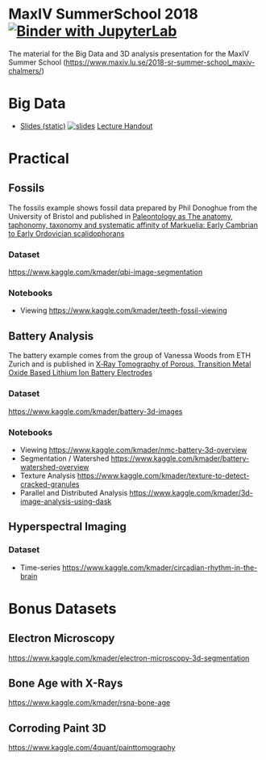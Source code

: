 # MaxIV SummerSchool 2018 [![Binder with JupyterLab](https://img.shields.io/badge/launch-jupyterlab-red.svg)](http://mybinder.org/v2/gh/4Quant/MaxIV_SummerSchool_2018/master?urlpath=lab)

The material for the Big Data and 3D analysis presentation for the MaxIV Summer School (https://www.maxiv.lu.se/2018-sr-summer-school_maxiv-chalmers/)

# Big Data

 - [Slides (static)](http://nbviewer.jupyter.org/format/slides/github/4Quant/MaxIV_SummerSchool_2018/blob/master/Lectures/BigData.ipynb) [![slides](https://img.shields.io/badge/interactive-slides-green.svg)](http://mybinder.org/v2/gh/4Quant/MaxIV_SummerSchool_2018/master?filepath=Lectures/BigData.ipynb) [Lecture Handout](http://nbviewer.jupyter.org/github/4Quant/MaxIV_SummerSchool_2018/blob/master/Lectures/BigData.ipynb)

# Practical

## Fossils
The fossils example shows fossil data prepared by Phil Donoghue from the University of Bristol and published in [Paleontology as The anatomy, taphonomy, taxonomy and systematic affinity of Markuelia: Early Cambrian to Early Ordovician scalidophorans](http://onlinelibrary.wiley.com/doi/10.1111/j.1475-4983.2010.01006.x/abstract)

### Dataset
https://www.kaggle.com/kmader/qbi-image-segmentation

### Notebooks
- Viewing https://www.kaggle.com/kmader/teeth-fossil-viewing

## Battery Analysis
The battery example comes from the group of Vanessa Woods from ETH Zurich and is published in [X‐Ray Tomography of Porous, Transition Metal Oxide Based Lithium Ion Battery Electrodes](https://onlinelibrary.wiley.com/doi/full/10.1002/aenm.201200932)

### Dataset
https://www.kaggle.com/kmader/battery-3d-images

### Notebooks
- Viewing https://www.kaggle.com/kmader/nmc-battery-3d-overview
- Segmentation / Watershed https://www.kaggle.com/kmader/battery-watershed-overview
- Texture Analysis https://www.kaggle.com/kmader/texture-to-detect-cracked-granules
- Parallel and Distributed Analysis https://www.kaggle.com/kmader/3d-image-analysis-using-dask

## Hyperspectral Imaging
### Dataset
- Time-series https://www.kaggle.com/kmader/circadian-rhythm-in-the-brain


# Bonus Datasets

## Electron Microscopy
https://www.kaggle.com/kmader/electron-microscopy-3d-segmentation
## Bone Age with X-Rays
https://www.kaggle.com/kmader/rsna-bone-age
## Corroding Paint 3D
https://www.kaggle.com/4quant/painttomography
